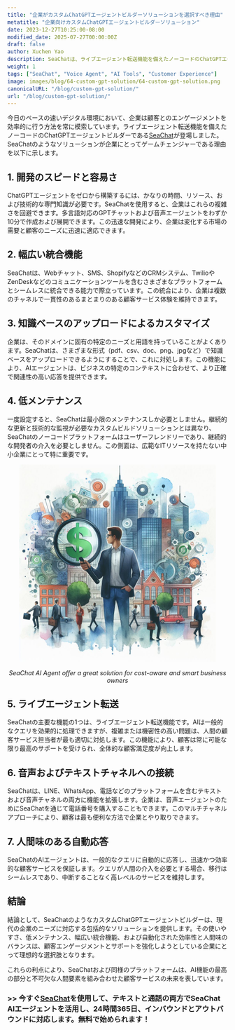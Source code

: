```yaml
---
title: "企業がカスタムChatGPTエージェントビルダーソリューションを選択すべき理由"
metatitle: "企業向けカスタムChatGPTエージェントビルダーソリューション"
date: 2023-12-27T10:25:00-08:00
modified_date: 2025-07-27T00:00:00Z
draft: false
author: Xuchen Yao
description: SeaChatは、ライブエージェント転送機能を備えたノーコードのChatGPTエージェントビルダーであり、多言語チャットおよび音声エージェントの迅速な作成を可能にします。シームレスな統合、簡単なカスタマイズ、低メンテナンスを提供し、AIの効率性と人間のインタラクションを組み合わせて顧客サービスを強化するのに理想的です。
weight: 1
tags: ["SeaChat", "Voice Agent", "AI Tools", "Customer Experience"]
image: images/blog/64-custom-gpt-solution/64-custom-gpt-solution.png
canonicalURL: "/blog/custom-gpt-solution/"
url: "/blog/custom-gpt-solution/"
---
```


今日のペースの速いデジタル環境において、企業は顧客とのエンゲージメントを効率的に行う方法を常に模索しています。ライブエージェント転送機能を備えたノーコードのChatGPTエージェントビルダーである[SeaChat](https://chat.seasalt.ai/?utm_source=blog)が登場しました。SeaChatのようなソリューションが企業にとってゲームチェンジャーである理由を以下に示します。

## 1. **開発のスピードと容易さ**

ChatGPTエージェントをゼロから構築するには、かなりの時間、リソース、および技術的な専門知識が必要です。SeaChatを使用すると、企業はこれらの複雑さを回避できます。多言語対応のGPTチャットおよび音声エージェントをわずか10分で作成および展開できます。この迅速な開発により、企業は変化する市場の需要と顧客のニーズに迅速に適応できます。

## 2. **幅広い統合機能**

SeaChatは、Webチャット、SMS、ShopifyなどのCRMシステム、TwilioやZenDeskなどのコミュニケーションツールを含むさまざまなプラットフォームとシームレスに統合できる能力で際立っています。この統合により、企業は複数のチャネルで一貫性のあるまとまりのある顧客サービス体験を維持できます。

## 3. **知識ベースのアップロードによるカスタマイズ**

企業は、そのドメインに固有の特定のニーズと用語を持っていることがよくあります。SeaChatは、さまざまな形式（pdf、csv、doc、png、jpgなど）で知識ベースをアップロードできるようにすることで、これに対処します。この機能により、AIエージェントは、ビジネスの特定のコンテキストに合わせて、より正確で関連性の高い応答を提供できます。

## 4. **低メンテナンス**

一度設定すると、SeaChatは最小限のメンテナンスしか必要としません。継続的な更新と技術的な監視が必要なカスタムビルドソリューションとは異なり、SeaChatのノーコードプラットフォームはユーザーフレンドリーであり、継続的な開発者の介入を必要としません。この側面は、広範なITリソースを持たない中小企業にとって特に重要です。

<center>
<img height="450px" src="/images/blog/59-seachat-cost-capping/59-seachat-cost-aware-businesses.jpeg" alt="SeaChat AI Agent offer a great solution for cost-aware and smart business owners"/>

*SeaChat AI Agent offer a great solution for cost-aware and smart business owners*
</center>

## 5. **ライブエージェント転送**

SeaChatの主要な機能の1つは、ライブエージェント転送機能です。AIは一般的なクエリを効果的に処理できますが、複雑または機密性の高い問題は、人間の顧客サービス担当者が最も適切に対処します。この機能により、顧客は常に可能な限り最高のサポートを受けられ、全体的な顧客満足度が向上します。

## 6. **音声およびテキストチャネルへの接続**

SeaChatは、LINE、WhatsApp、電話などのプラットフォームを含むテキストおよび音声チャネルの両方に機能を拡張します。企業は、音声エージェントのためにSeaChatを通じて電話番号を購入することもできます。このマルチチャネルアプローチにより、顧客は最も便利な方法で企業とやり取りできます。

## 7. **人間味のある自動応答**

SeaChatのAIエージェントは、一般的なクエリに自動的に応答し、迅速かつ効率的な顧客サービスを保証します。クエリが人間の介入を必要とする場合、移行はシームレスであり、中断することなく高レベルのサービスを維持します。

## 結論

結論として、SeaChatのようなカスタムChatGPTエージェントビルダーは、現代の企業のニーズに対応する包括的なソリューションを提供します。その使いやすさ、低メンテナンス、幅広い統合機能、および自動化された効率性と人間味のバランスは、顧客エンゲージメントとサポートを強化しようとしている企業にとって理想的な選択肢となります。

これらの利点により、SeaChatおよび同様のプラットフォームは、AI機能の最高の部分と不可欠な人間要素を組み合わせた顧客サービスの未来を表しています。

### >> 今すぐ[SeaChat](https://chat.seasalt.ai/?utm_source=blog)を使用して、テキストと通話の両方でSeaChat AIエージェントを活用し、24時間365日、インバウンドとアウトバウンドに対応します。無料で始められます！

